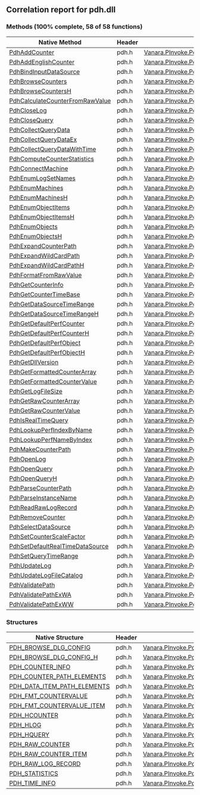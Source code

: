 ## Correlation report for pdh.dll  
### Methods (100% complete, 58 of 58 functions)  
Native Method | Header | Managed Method  
--- | --- | ---  
[PdhAddCounter](http://msdn2.microsoft.com/en-us/library/b8b9a332-ce28-46d4-92e2-91f9f6c24da5) | pdh.h | [Vanara.PInvoke.Pdh.PdhAddCounter](https://github.com/dahall/Vanara/search?l=C%23&q=PdhAddCounter)  
[PdhAddEnglishCounter](http://msdn2.microsoft.com/en-us/library/6a94b40d-0105-4358-93e1-dae603a35cc4) | pdh.h | [Vanara.PInvoke.Pdh.PdhAddEnglishCounter](https://github.com/dahall/Vanara/search?l=C%23&q=PdhAddEnglishCounter)  
[PdhBindInputDataSource](http://msdn2.microsoft.com/en-us/library/eaed9b28-eb09-4123-9317-5d3d50e2d77a) | pdh.h | [Vanara.PInvoke.Pdh.PdhBindInputDataSource](https://github.com/dahall/Vanara/search?l=C%23&q=PdhBindInputDataSource)  
[PdhBrowseCounters](http://msdn2.microsoft.com/en-us/library/4e9e4b20-a573-4f6d-97e8-63bcc675032b) | pdh.h | [Vanara.PInvoke.Pdh.PdhBrowseCounters](https://github.com/dahall/Vanara/search?l=C%23&q=PdhBrowseCounters)  
[PdhBrowseCountersH](http://msdn2.microsoft.com/en-us/library/ab835bf8-1adc-463f-99c3-654a328af98a) | pdh.h | [Vanara.PInvoke.Pdh.PdhBrowseCountersH](https://github.com/dahall/Vanara/search?l=C%23&q=PdhBrowseCountersH)  
[PdhCalculateCounterFromRawValue](http://msdn2.microsoft.com/en-us/library/fd50b1fd-29b7-49a8-bbcc-4d7f0cbd7079) | pdh.h | [Vanara.PInvoke.Pdh.PdhCalculateCounterFromRawValue](https://github.com/dahall/Vanara/search?l=C%23&q=PdhCalculateCounterFromRawValue)  
[PdhCloseLog](http://msdn2.microsoft.com/en-us/library/74039bdf-d1b5-41ba-aa4e-4779ce0dd02a) | pdh.h | [Vanara.PInvoke.Pdh.PdhCloseLog](https://github.com/dahall/Vanara/search?l=C%23&q=PdhCloseLog)  
[PdhCloseQuery](http://msdn2.microsoft.com/en-us/library/af0fb9f4-3999-48fa-88d7-aa59b5caed75) | pdh.h | [Vanara.PInvoke.Pdh.PdhCloseQuery](https://github.com/dahall/Vanara/search?l=C%23&q=PdhCloseQuery)  
[PdhCollectQueryData](http://msdn2.microsoft.com/en-us/library/1d83325b-8deb-4731-9df4-6201da292cdc) | pdh.h | [Vanara.PInvoke.Pdh.PdhCollectQueryData](https://github.com/dahall/Vanara/search?l=C%23&q=PdhCollectQueryData)  
[PdhCollectQueryDataEx](http://msdn2.microsoft.com/en-us/library/3fa1d193-03d0-44d8-a32b-b7754594d0ca) | pdh.h | [Vanara.PInvoke.Pdh.PdhCollectQueryDataEx](https://github.com/dahall/Vanara/search?l=C%23&q=PdhCollectQueryDataEx)  
[PdhCollectQueryDataWithTime](http://msdn2.microsoft.com/en-us/library/2c47c690-0748-4ed4-a138-894d45c72581) | pdh.h | [Vanara.PInvoke.Pdh.PdhCollectQueryDataWithTime](https://github.com/dahall/Vanara/search?l=C%23&q=PdhCollectQueryDataWithTime)  
[PdhComputeCounterStatistics](http://msdn2.microsoft.com/en-us/library/a986ae6c-88ee-4a03-9077-3d286157b9d1) | pdh.h | [Vanara.PInvoke.Pdh.PdhComputeCounterStatistics](https://github.com/dahall/Vanara/search?l=C%23&q=PdhComputeCounterStatistics)  
[PdhConnectMachine](http://msdn2.microsoft.com/en-us/library/8f8b4651-b550-4b34-bb2f-d2497c56b572) | pdh.h | [Vanara.PInvoke.Pdh.PdhConnectMachine](https://github.com/dahall/Vanara/search?l=C%23&q=PdhConnectMachine)  
[PdhEnumLogSetNames](http://msdn2.microsoft.com/en-us/library/c74cc8a6-915b-40ed-a88b-bc2147215d52) | pdh.h | [Vanara.PInvoke.Pdh.PdhEnumLogSetNames](https://github.com/dahall/Vanara/search?l=C%23&q=PdhEnumLogSetNames)  
[PdhEnumMachines](http://msdn2.microsoft.com/en-us/library/77584d3b-3ba5-4288-b730-be2458f4fc1c) | pdh.h | [Vanara.PInvoke.Pdh.PdhEnumMachines](https://github.com/dahall/Vanara/search?l=C%23&q=PdhEnumMachines)  
[PdhEnumMachinesH](http://msdn2.microsoft.com/en-us/library/7e8dc113-76a7-4a7a-bbad-1a4387831501) | pdh.h | [Vanara.PInvoke.Pdh.PdhEnumMachinesH](https://github.com/dahall/Vanara/search?l=C%23&q=PdhEnumMachinesH)  
[PdhEnumObjectItems](http://msdn2.microsoft.com/en-us/library/b3efdd31-44e6-47ff-bd0e-d31451c32818) | pdh.h | [Vanara.PInvoke.Pdh.PdhEnumObjectItems](https://github.com/dahall/Vanara/search?l=C%23&q=PdhEnumObjectItems)  
[PdhEnumObjectItemsH](http://msdn2.microsoft.com/en-us/library/2cea7d0a-cea2-4fee-a087-37663de254e9) | pdh.h | [Vanara.PInvoke.Pdh.PdhEnumObjectItemsH](https://github.com/dahall/Vanara/search?l=C%23&q=PdhEnumObjectItemsH)  
[PdhEnumObjects](http://msdn2.microsoft.com/en-us/library/dfa4b10f-5134-4620-a6b0-0fa2c13a33ec) | pdh.h | [Vanara.PInvoke.Pdh.PdhEnumObjects](https://github.com/dahall/Vanara/search?l=C%23&q=PdhEnumObjects)  
[PdhEnumObjectsH](http://msdn2.microsoft.com/en-us/library/8f68a7a8-cc56-4f7f-a86f-4b439738808d) | pdh.h | [Vanara.PInvoke.Pdh.PdhEnumObjectsH](https://github.com/dahall/Vanara/search?l=C%23&q=PdhEnumObjectsH)  
[PdhExpandCounterPath](http://msdn2.microsoft.com/en-us/library/d90954ab-ec2f-42fd-90b7-66f59f3d1115) | pdh.h | [Vanara.PInvoke.Pdh.PdhExpandCounterPath](https://github.com/dahall/Vanara/search?l=C%23&q=PdhExpandCounterPath)  
[PdhExpandWildCardPath](http://msdn2.microsoft.com/en-us/library/415da310-de56-4d58-8959-231426867526) | pdh.h | [Vanara.PInvoke.Pdh.PdhExpandWildCardPath](https://github.com/dahall/Vanara/search?l=C%23&q=PdhExpandWildCardPath)  
[PdhExpandWildCardPathH](http://msdn2.microsoft.com/en-us/library/d7d13beb-02ab-4204-808e-d395197f09e1) | pdh.h | [Vanara.PInvoke.Pdh.PdhExpandWildCardPathH](https://github.com/dahall/Vanara/search?l=C%23&q=PdhExpandWildCardPathH)  
[PdhFormatFromRawValue](http://msdn2.microsoft.com/en-us/library/13027af4-2e76-4c2f-88e8-a2554a16fae3) | pdh.h | [Vanara.PInvoke.Pdh.PdhFormatFromRawValue](https://github.com/dahall/Vanara/search?l=C%23&q=PdhFormatFromRawValue)  
[PdhGetCounterInfo](http://msdn2.microsoft.com/en-us/library/12e1a194-5418-4c2a-9853-ef2d2c666893) | pdh.h | [Vanara.PInvoke.Pdh.PdhGetCounterInfo](https://github.com/dahall/Vanara/search?l=C%23&q=PdhGetCounterInfo)  
[PdhGetCounterTimeBase](http://msdn2.microsoft.com/en-us/library/b034c00e-50f1-46af-aebc-0cb968c0b737) | pdh.h | [Vanara.PInvoke.Pdh.PdhGetCounterTimeBase](https://github.com/dahall/Vanara/search?l=C%23&q=PdhGetCounterTimeBase)  
[PdhGetDataSourceTimeRange](http://msdn2.microsoft.com/en-us/library/142ee829-7f1c-4b97-859c-670f7058dfa1) | pdh.h | [Vanara.PInvoke.Pdh.PdhGetDataSourceTimeRange](https://github.com/dahall/Vanara/search?l=C%23&q=PdhGetDataSourceTimeRange)  
[PdhGetDataSourceTimeRangeH](http://msdn2.microsoft.com/en-us/library/55cfef46-999d-43fa-9b09-9d8916fbf755) | pdh.h | [Vanara.PInvoke.Pdh.PdhGetDataSourceTimeRangeH](https://github.com/dahall/Vanara/search?l=C%23&q=PdhGetDataSourceTimeRangeH)  
[PdhGetDefaultPerfCounter](http://msdn2.microsoft.com/en-us/library/0eb78071-3496-40e9-91b0-3c06547c88d5) | pdh.h | [Vanara.PInvoke.Pdh.PdhGetDefaultPerfCounter](https://github.com/dahall/Vanara/search?l=C%23&q=PdhGetDefaultPerfCounter)  
[PdhGetDefaultPerfCounterH](http://msdn2.microsoft.com/en-us/library/d1b3de9a-99ab-4339-8e9f-906f5a5d291d) | pdh.h | [Vanara.PInvoke.Pdh.PdhGetDefaultPerfCounterH](https://github.com/dahall/Vanara/search?l=C%23&q=PdhGetDefaultPerfCounterH)  
[PdhGetDefaultPerfObject](http://msdn2.microsoft.com/en-us/library/7c6d4d82-8b60-4422-8108-8ac10f254278) | pdh.h | [Vanara.PInvoke.Pdh.PdhGetDefaultPerfObject](https://github.com/dahall/Vanara/search?l=C%23&q=PdhGetDefaultPerfObject)  
[PdhGetDefaultPerfObjectH](http://msdn2.microsoft.com/en-us/library/4950d5b7-3a6f-410d-830f-7868aa84f6d5) | pdh.h | [Vanara.PInvoke.Pdh.PdhGetDefaultPerfObjectH](https://github.com/dahall/Vanara/search?l=C%23&q=PdhGetDefaultPerfObjectH)  
[PdhGetDllVersion](http://msdn2.microsoft.com/en-us/library/09c9ecf6-43e0-480c-b607-537632b56576) | pdh.h | [Vanara.PInvoke.Pdh.PdhGetDllVersion](https://github.com/dahall/Vanara/search?l=C%23&q=PdhGetDllVersion)  
[PdhGetFormattedCounterArray](http://msdn2.microsoft.com/en-us/library/0f388c7e-d0c8-461d-908c-48af92166996) | pdh.h | [Vanara.PInvoke.Pdh.PdhGetFormattedCounterArray](https://github.com/dahall/Vanara/search?l=C%23&q=PdhGetFormattedCounterArray)  
[PdhGetFormattedCounterValue](http://msdn2.microsoft.com/en-us/library/cd104b26-1498-4f95-a411-97d868b43836) | pdh.h | [Vanara.PInvoke.Pdh.PdhGetFormattedCounterValue](https://github.com/dahall/Vanara/search?l=C%23&q=PdhGetFormattedCounterValue)  
[PdhGetLogFileSize](http://msdn2.microsoft.com/en-us/library/2bb94019-c664-4144-98b6-a0a545f7e4c1) | pdh.h | [Vanara.PInvoke.Pdh.PdhGetLogFileSize](https://github.com/dahall/Vanara/search?l=C%23&q=PdhGetLogFileSize)  
[PdhGetRawCounterArray](http://msdn2.microsoft.com/en-us/library/03b30d08-6901-45cd-bd6d-d2672eb0f914) | pdh.h | [Vanara.PInvoke.Pdh.PdhGetRawCounterArray](https://github.com/dahall/Vanara/search?l=C%23&q=PdhGetRawCounterArray)  
[PdhGetRawCounterValue](http://msdn2.microsoft.com/en-us/library/bb246c82-8748-4e2f-9f44-a206199aff90) | pdh.h | [Vanara.PInvoke.Pdh.PdhGetRawCounterValue](https://github.com/dahall/Vanara/search?l=C%23&q=PdhGetRawCounterValue)  
[PdhIsRealTimeQuery](http://msdn2.microsoft.com/en-us/library/4f6b2d8d-3a0f-4346-8b8e-a7aea11fbc40) | pdh.h | [Vanara.PInvoke.Pdh.PdhIsRealTimeQuery](https://github.com/dahall/Vanara/search?l=C%23&q=PdhIsRealTimeQuery)  
[PdhLookupPerfIndexByName](http://msdn2.microsoft.com/en-us/library/b8530bf3-0a9b-49c2-9494-4dca14cd57ef) | pdh.h | [Vanara.PInvoke.Pdh.PdhLookupPerfIndexByName](https://github.com/dahall/Vanara/search?l=C%23&q=PdhLookupPerfIndexByName)  
[PdhLookupPerfNameByIndex](http://msdn2.microsoft.com/en-us/library/6d5e1465-296b-4d8c-b0cb-aefdffb8539e) | pdh.h | [Vanara.PInvoke.Pdh.PdhLookupPerfNameByIndex](https://github.com/dahall/Vanara/search?l=C%23&q=PdhLookupPerfNameByIndex)  
[PdhMakeCounterPath](http://msdn2.microsoft.com/en-us/library/f2dc5f77-9f9e-4290-95fa-ce2f1e81fc69) | pdh.h | [Vanara.PInvoke.Pdh.PdhMakeCounterPath](https://github.com/dahall/Vanara/search?l=C%23&q=PdhMakeCounterPath)  
[PdhOpenLog](http://msdn2.microsoft.com/en-us/library/a8457959-af3a-497f-91ca-0876cbb552cc) | pdh.h | [Vanara.PInvoke.Pdh.PdhOpenLog](https://github.com/dahall/Vanara/search?l=C%23&q=PdhOpenLog)  
[PdhOpenQuery](https://www.google.com/search?num=5&q=PdhOpenQuery+site%3Amicrosoft.com) | pdh.h | [Vanara.PInvoke.Pdh.PdhOpenQuery](https://github.com/dahall/Vanara/search?l=C%23&q=PdhOpenQuery)  
[PdhOpenQueryH](http://msdn2.microsoft.com/en-us/library/068c55da-d7e0-4111-91c8-a2bbd676f99d) | pdh.h | [Vanara.PInvoke.Pdh.PdhOpenQueryH](https://github.com/dahall/Vanara/search?l=C%23&q=PdhOpenQueryH)  
[PdhParseCounterPath](http://msdn2.microsoft.com/en-us/library/760b94e9-88df-4f7d-92e9-333d682779f6) | pdh.h | [Vanara.PInvoke.Pdh.PdhParseCounterPath](https://github.com/dahall/Vanara/search?l=C%23&q=PdhParseCounterPath)  
[PdhParseInstanceName](http://msdn2.microsoft.com/en-us/library/8304ecee-5141-450a-be11-838b9f52413b) | pdh.h | [Vanara.PInvoke.Pdh.PdhParseInstanceName](https://github.com/dahall/Vanara/search?l=C%23&q=PdhParseInstanceName)  
[PdhReadRawLogRecord](http://msdn2.microsoft.com/en-us/library/fb93b6ea-ca31-4ff1-a553-b02388be8b72) | pdh.h | [Vanara.PInvoke.Pdh.PdhReadRawLogRecord](https://github.com/dahall/Vanara/search?l=C%23&q=PdhReadRawLogRecord)  
[PdhRemoveCounter](http://msdn2.microsoft.com/en-us/library/adf9c7bd-47d6-489a-88fc-954fdf127ce8) | pdh.h | [Vanara.PInvoke.Pdh.PdhRemoveCounter](https://github.com/dahall/Vanara/search?l=C%23&q=PdhRemoveCounter)  
[PdhSelectDataSource](http://msdn2.microsoft.com/en-us/library/211d4504-e1f9-48a0-8ddd-613f2f183c59) | pdh.h | [Vanara.PInvoke.Pdh.PdhSelectDataSource](https://github.com/dahall/Vanara/search?l=C%23&q=PdhSelectDataSource)  
[PdhSetCounterScaleFactor](http://msdn2.microsoft.com/en-us/library/6db99e03-0b03-4c1c-b82a-2982b52746db) | pdh.h | [Vanara.PInvoke.Pdh.PdhSetCounterScaleFactor](https://github.com/dahall/Vanara/search?l=C%23&q=PdhSetCounterScaleFactor)  
[PdhSetDefaultRealTimeDataSource](http://msdn2.microsoft.com/en-us/library/5a46ac26-c1a1-40c1-a328-688e0b394e18) | pdh.h | [Vanara.PInvoke.Pdh.PdhSetDefaultRealTimeDataSource](https://github.com/dahall/Vanara/search?l=C%23&q=PdhSetDefaultRealTimeDataSource)  
[PdhSetQueryTimeRange](http://msdn2.microsoft.com/en-us/library/ed0e100e-9f82-48c0-b4bb-72820c5eeaa8) | pdh.h | [Vanara.PInvoke.Pdh.PdhSetQueryTimeRange](https://github.com/dahall/Vanara/search?l=C%23&q=PdhSetQueryTimeRange)  
[PdhUpdateLog](http://msdn2.microsoft.com/en-us/library/b2052275-6944-41f4-92ac-38967ed270f3) | pdh.h | [Vanara.PInvoke.Pdh.PdhUpdateLog](https://github.com/dahall/Vanara/search?l=C%23&q=PdhUpdateLog)  
[PdhUpdateLogFileCatalog](http://msdn2.microsoft.com/en-us/library/e8aa8462-48f1-4ccd-8c41-a7358975e056) | pdh.h | [Vanara.PInvoke.Pdh.PdhUpdateLogFileCatalog](https://github.com/dahall/Vanara/search?l=C%23&q=PdhUpdateLogFileCatalog)  
[PdhValidatePath](http://msdn2.microsoft.com/en-us/library/9248e63c-2672-466f-85f5-46f26e31dc75) | pdh.h | [Vanara.PInvoke.Pdh.PdhValidatePath](https://github.com/dahall/Vanara/search?l=C%23&q=PdhValidatePath)  
[PdhValidatePathExWA](http://msdn2.microsoft.com/en-us/library/e6b52af7-7276-4565-aa61-73899796a13c) | pdh.h | [Vanara.PInvoke.Pdh.PdhValidatePathExW](https://github.com/dahall/Vanara/search?l=C%23&q=PdhValidatePathExW)  
[PdhValidatePathExWW](http://msdn2.microsoft.com/en-us/library/e6b52af7-7276-4565-aa61-73899796a13c) | pdh.h | [Vanara.PInvoke.Pdh.PdhValidatePathExW](https://github.com/dahall/Vanara/search?l=C%23&q=PdhValidatePathExW)  
### Structures  
Native Structure | Header | Managed Structure  
--- | --- | ---  
[PDH_BROWSE_DLG_CONFIG](http://msdn2.microsoft.com/en-us/library/8e045e0b-c157-4527-902c-6096c7922642) | pdh.h | [Vanara.PInvoke.Pdh.PDH_BROWSE_DLG_CONFIG](https://github.com/dahall/Vanara/search?l=C%23&q=PDH_BROWSE_DLG_CONFIG)  
[PDH_BROWSE_DLG_CONFIG_H](http://msdn2.microsoft.com/en-us/library/db30ff94-3238-45a0-a78e-8b3cd00ec79c) | pdh.h | [Vanara.PInvoke.Pdh.PDH_BROWSE_DLG_CONFIG_H](https://github.com/dahall/Vanara/search?l=C%23&q=PDH_BROWSE_DLG_CONFIG_H)  
[PDH_COUNTER_INFO](http://msdn2.microsoft.com/en-us/library/c9ede50e-85de-4a68-b539-54285c2599cb) | pdh.h | [Vanara.PInvoke.Pdh.PDH_COUNTER_INFO](https://github.com/dahall/Vanara/search?l=C%23&q=PDH_COUNTER_INFO)  
[PDH_COUNTER_PATH_ELEMENTS](http://msdn2.microsoft.com/en-us/library/ffa2a076-7267-406b-8eed-4a49504a7ad6) | pdh.h | [Vanara.PInvoke.Pdh.PDH_COUNTER_PATH_ELEMENTS](https://github.com/dahall/Vanara/search?l=C%23&q=PDH_COUNTER_PATH_ELEMENTS)  
[PDH_DATA_ITEM_PATH_ELEMENTS](http://msdn2.microsoft.com/en-us/library/7d80d9ac-0123-4743-93a2-fa9d609d81b2) | pdh.h | [Vanara.PInvoke.Pdh.PDH_DATA_ITEM_PATH_ELEMENTS](https://github.com/dahall/Vanara/search?l=C%23&q=PDH_DATA_ITEM_PATH_ELEMENTS)  
[PDH_FMT_COUNTERVALUE](http://msdn2.microsoft.com/en-us/library/68ccd722-94d2-4610-ba64-f51318f5436e) | pdh.h | [Vanara.PInvoke.Pdh.PDH_FMT_COUNTERVALUE](https://github.com/dahall/Vanara/search?l=C%23&q=PDH_FMT_COUNTERVALUE)  
[PDH_FMT_COUNTERVALUE_ITEM](http://msdn2.microsoft.com/en-us/library/d3bc6ad3-0cab-4843-ae1d-5f384948a1ea) | pdh.h | [Vanara.PInvoke.Pdh.PDH_FMT_COUNTERVALUE_ITEM](https://github.com/dahall/Vanara/search?l=C%23&q=PDH_FMT_COUNTERVALUE_ITEM)  
[PDH_HCOUNTER](https://www.google.com/search?num=5&q=PDH_HCOUNTER+site%3Amicrosoft.com) | pdh.h | [Vanara.PInvoke.Pdh.PDH_HCOUNTER](https://github.com/dahall/Vanara/search?l=C%23&q=PDH_HCOUNTER)  
[PDH_HLOG](https://www.google.com/search?num=5&q=PDH_HLOG+site%3Amicrosoft.com) | pdh.h | [Vanara.PInvoke.Pdh.PDH_HLOG](https://github.com/dahall/Vanara/search?l=C%23&q=PDH_HLOG)  
[PDH_HQUERY](https://www.google.com/search?num=5&q=PDH_HQUERY+site%3Amicrosoft.com) | pdh.h | [Vanara.PInvoke.Pdh.PDH_HQUERY](https://github.com/dahall/Vanara/search?l=C%23&q=PDH_HQUERY)  
[PDH_RAW_COUNTER](http://msdn2.microsoft.com/en-us/library/237a3c82-0ab4-45cb-bd93-2f308178c573) | pdh.h | [Vanara.PInvoke.Pdh.PDH_RAW_COUNTER](https://github.com/dahall/Vanara/search?l=C%23&q=PDH_RAW_COUNTER)  
[PDH_RAW_COUNTER_ITEM](http://msdn2.microsoft.com/en-us/library/602e0d44-3551-4a26-a5b7-8f7015131f9a) | pdh.h | [Vanara.PInvoke.Pdh.PDH_RAW_COUNTER_ITEM](https://github.com/dahall/Vanara/search?l=C%23&q=PDH_RAW_COUNTER_ITEM)  
[PDH_RAW_LOG_RECORD](http://msdn2.microsoft.com/en-us/library/ae96515f-ea3f-4578-a249-fb8f41cdfa69) | pdh.h | [Vanara.PInvoke.Pdh.PDH_RAW_LOG_RECORD](https://github.com/dahall/Vanara/search?l=C%23&q=PDH_RAW_LOG_RECORD)  
[PDH_STATISTICS](http://msdn2.microsoft.com/en-us/library/a1daedfd-55f6-418e-b71f-8334cb628d98) | pdh.h | [Vanara.PInvoke.Pdh.PDH_STATISTICS](https://github.com/dahall/Vanara/search?l=C%23&q=PDH_STATISTICS)  
[PDH_TIME_INFO](http://msdn2.microsoft.com/en-us/library/a747f288-8d6c-401c-a927-a61ffea3d423) | pdh.h | [Vanara.PInvoke.Pdh.PDH_TIME_INFO](https://github.com/dahall/Vanara/search?l=C%23&q=PDH_TIME_INFO)  
